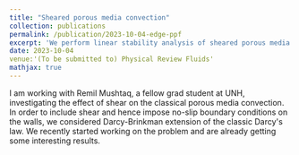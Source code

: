 ```yaml
---
title: "Sheared porous media convection"
collection: publications
permalink: /publication/2023-10-04-edge-ppf
excerpt: 'We perform linear stability analysis of sheared porous media convection.'
date: 2023-10-04
venue:'(To be submitted to) Physical Review Fluids'
mathjax: true
---
```

I am working with Remil Mushtaq, a fellow grad student at UNH, investigating the effect of shear on the classical porous media convection. In order to include shear and hence impose no-slip boundary conditions on the walls, we considered Darcy-Brinkman extension of the classic Darcy's law. We recently started working on the problem and are already getting some interesting results. 
